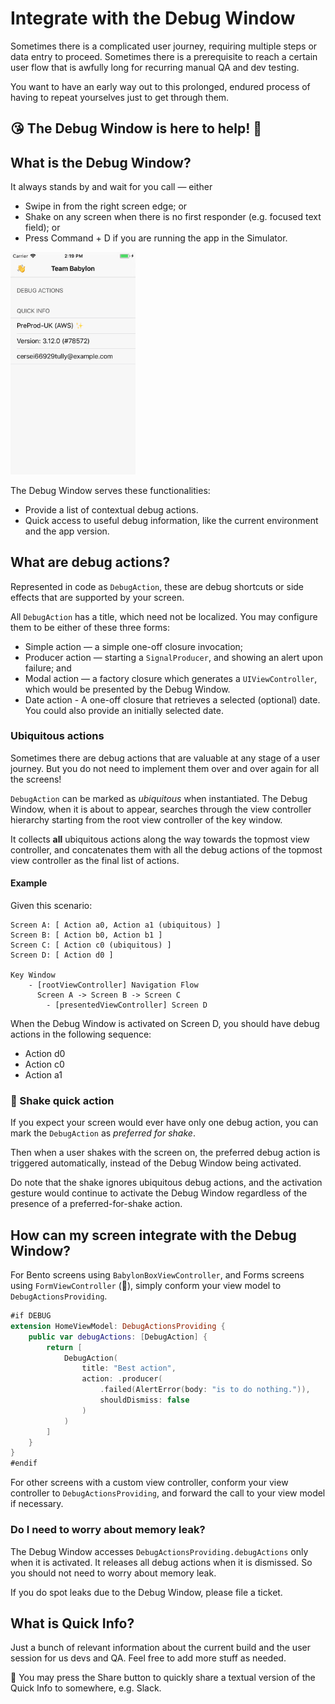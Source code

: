 Integrate with the Debug Window
==========================================

Sometimes there is a complicated user journey, requiring multiple steps or data entry to proceed. Sometimes there is a prerequisite to reach a certain user flow that is awfully long for recurring manual QA and dev testing.

You want to have an early way out to this prolonged, endured process of having to repeat yourselves just to get through them.

## 😘 The Debug Window is here to help! 🎉

## What is the Debug Window?

It always stands by and wait for you call — either

* Swipe in from the right screen edge; or
* Shake on any screen when there is no first responder (e.g. focused text field); or
* Press Command + D if you are running the app in the Simulator.

<img src="./Assets/thedebugwindow.png" width="200" />

The Debug Window serves these functionalities:

* Provide a list of contextual debug actions.
* Quick access to useful debug information, like the current environment and the app version.

## What are debug actions?

Represented in code as `DebugAction`, these are debug shortcuts or side effects that are supported by your screen.

All `DebugAction` has a title, which need not be localized. You may configure them to be either of these three forms:

* Simple action — a simple one-off closure invocation;
* Producer action — starting a `SignalProducer`, and showing an alert upon failure; and
* Modal action — a factory closure which generates a `UIViewController`, which would be presented by the Debug Window.
* Date action - A one-off closure that retrieves a selected (optional) date. You could also provide an initially selected date.

### Ubiquitous actions

Sometimes there are debug actions that are valuable at any stage of a user journey. But you do not need to implement them over and over again for all the screens!

`DebugAction` can be marked as _ubiquitous_ when instantiated. The Debug Window, when it is about to appear, searches through the view controller hierarchy starting from the root view controller of the key window.

It collects **all** ubiquitous actions along the way towards the topmost view controller, and concatenates them with all the debug actions of the topmost view controller as the final list of actions.

#### Example

Given this scenario:
```
Screen A: [ Action a0, Action a1 (ubiquitous) ]
Screen B: [ Action b0, Action b1 ]
Screen C: [ Action c0 (ubiquitous) ]
Screen D: [ Action d0 ]

Key Window
    - [rootViewController] Navigation Flow
      Screen A -> Screen B -> Screen C
        - [presentedViewController] Screen D
```

When the Debug Window is activated on Screen D, you should have debug actions in the following sequence:

* Action d0
* Action c0
* Action a1

### 🚧 Shake quick action
If you expect your screen would ever have only one debug action, you can mark the `DebugAction` as _preferred for shake_.

Then when a user shakes with the screen on, the preferred debug action is triggered automatically, instead of the Debug Window being activated.

Do note that the shake ignores ubiquitous debug actions, and the activation gesture would continue to activate the Debug Window regardless of the presence of a preferred-for-shake action.

## How can my screen integrate with the Debug Window?
For Bento screens using `BabylonBoxViewController`, and Forms screens using `FormViewController` (🚧), simply conform your view model to `DebugActionsProviding`.

```swift
#if DEBUG
extension HomeViewModel: DebugActionsProviding {
    public var debugActions: [DebugAction] {
        return [
            DebugAction(
                title: "Best action",
                action: .producer(
                    .failed(AlertError(body: "is to do nothing.")), 
                    shouldDismiss: false
                )
            )
        ]
    }
}
#endif
```

For other screens with a custom view controller, conform your view controller to `DebugActionsProviding`, and forward the call to your view model if necessary.

### Do I need to worry about memory leak?
The Debug Window accesses `DebugActionsProviding.debugActions` only when it is activated. It releases all debug actions when it is dismissed. So you should not need to worry about memory leak.

If you do spot leaks due to the Debug Window, please file a ticket.

## What is Quick Info?

Just a bunch of relevant information about the current build and the user session for us devs and QA. Feel free to add more stuff as needed.

🚧 You may press the Share button to quickly share a textual version of the Quick Info to somewhere, e.g. Slack.
